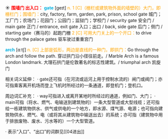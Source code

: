 ☀ <font color="red">**围墙门 出入口：**</font>
<font color="sky blue">**gate**</font> [ɡeɪt] 
<font color="orange">n. 1 [C]（栅栏或建筑物外面的墙壁的）大门，即栅栏门；围墙门：</font>city, factory, farm, garden, park, prison, school gate 城门；工厂门；农场门；花园门；公园门；监狱门；学校门 / security gate 安全门 / main gate 正门 / entrance, exit gate 入口；出口 / back, side gate 后门；侧门 / starting gate（赛马的）起跑门栅 <font color="orange">2 [C] 可用大门关上的一个开口：</font>to drive through the palace gates 驱车驶过重重宫门

<font color="sky blue">**arch**</font> [ɑːtʃ] 
<font color="orange">n. [C] 上部是弧形，两边是直线的一种门，即拱门：</font>Go through the arch and follow the path. 穿过拱门沿小径往前走。/ Marble Arch is a famous London landmark. 大理石拱门是伦敦著名的标志性建筑。/ triumphal arch 凯旋门

相关词义延伸：
· gate还可指（在河流或运河上用于控制水流的）闸门或阀门；亦可指乘客离开机场而登上飞机时所经过的一条通道，即登机门；登机口。

周边词汇补充：
· way可指进入或离开某地时所经过的通道，例如门、大门；
· main可指（将水、燃气、电输送到建筑物的）一条大型管道或大型线缆；还可指给一栋建筑物供水、供气或供电的一个地方，即水源、煤气源、电源；也可指向建筑物供水、燃气、电（或将其从建筑物中输送出去）的系统；亦可指（建筑物中用于排放废物、废水、污水等的）一个大型管道。

· 表示“入口”、“出口”的词群见[[04进出]]


